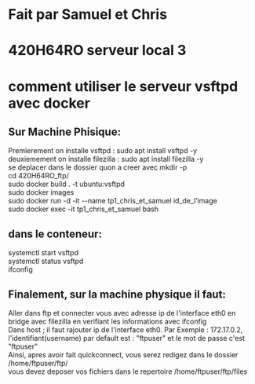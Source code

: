 # Fait par Samuel et Chris
# 420H64RO serveur local 3
# comment utiliser le serveur vsftpd avec docker

## Sur Machine Phisique:
Premierement on installe vsftpd : sudo apt install vsftpd -y  
deuxiemement on installe filezilla : sudo apt install filezilla -y  
se deplacer dans le dossier quon a creer avec mkdir -p  
cd 420H64RO_ftp/  
sudo docker build . -t ubuntu:vsftpd  
sudo docker images  
sudo docker run -d -it --name tp1_chris_et_samuel id_de_l’image  
sudo docker exec -it tp1_chris_et_samuel bash  

## dans le conteneur:
systemctl start vsftpd  
systemctl status vsftpd  
ifconfig  

## Finalement, sur la machine physique il faut:
Aller dans ftp et connecter vous avec adresse ip de l'interface eth0 en bridge avec filezilla en verifiant les informations avec ifconfig  
Dans host ; il faut rajouter ip de l'interface eth0. Par Exemple : 172.17.0.2,  
l'identifiant(username) par default est : "ftpuser" et le mot de passe c'est "ftpuser"  
Ainsi, apres avoir fait quickconnect, vous serez redigez dans le dossier /home/ftpuser/ftp/  
vous devez deposer vos fichiers dans le repertoire /home/ftpuser/ftp/files  

